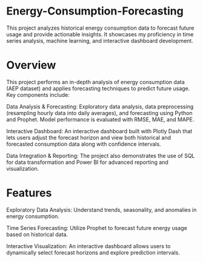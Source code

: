 # Energy-Consumption-Forecasting
This project analyzes historical energy consumption data to forecast future usage and provide actionable insights. It showcases my proficiency in time series analysis, machine learning, and interactive dashboard development.

# Overview
This project performs an in-depth analysis of energy consumption data (AEP dataset) and applies forecasting techniques to predict future usage. Key components include:

Data Analysis & Forecasting:
Exploratory data analysis, data preprocessing (resampling hourly data into daily averages), and forecasting using Python and Prophet. Model performance is evaluated with RMSE, MAE, and MAPE.

Interactive Dashboard:
An interactive dashboard built with Plotly Dash that lets users adjust the forecast horizon and view both historical and forecasted consumption data along with confidence intervals.

Data Integration & Reporting:
The project also demonstrates the use of SQL for data transformation and Power BI for advanced reporting and visualization.

# Features
Exploratory Data Analysis:
Understand trends, seasonality, and anomalies in energy consumption.

Time Series Forecasting:
Utilize Prophet to forecast future energy usage based on historical data.

Interactive Visualization:
An interactive dashboard allows users to dynamically select forecast horizons and explore prediction intervals.
